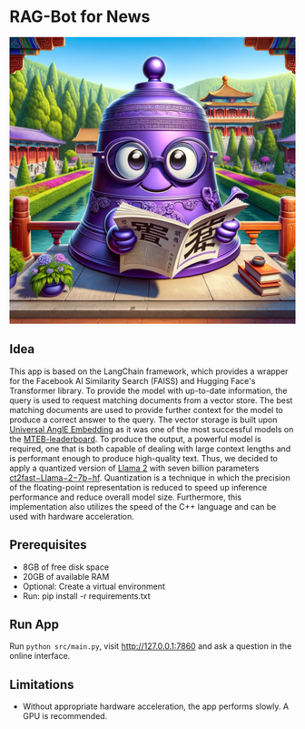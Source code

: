 # RAG-Bot for News
![THU](./thubell.png)
## Idea
This app is based on the LangChain framework, which provides a wrapper for the Facebook AI Similarity Search (FAISS) and Hugging Face's Transformer library. To provide the model with up-to-date information, the query is used to request matching documents from a vector store. The best matching documents are used to provide further context for the model to produce a correct answer to the query. The vector storage is built upon [Universal AnglE Embedding](https://arxiv.org/abs/2309.12871) as it was one of the most successful models on the [MTEB-leaderboard](https://huggingface.co/spaces/mteb/leaderboard). To produce the output, a powerful model is required, one that is both capable of dealing with large context lengths and is performant enough to produce high-quality text. Thus, we decided to apply a quantized version of [Llama 2](https://ai.meta.com/resources/models-and-libraries/llama-downloads/) with seven billion parameters [ct2fast−Llama−2−7b−hf](https://huggingface.co/michaelfeil/ct2fast−Llama−2−7b−hf). Quantization is a technique in which the precision of the floating-point representation is reduced to speed up inference performance and reduce overall model size. Furthermore, this implementation also utilizes the speed of the C++ language and can be used with hardware acceleration.

## Prerequisites
- 8GB of free disk space
- 20GB of available RAM
- Optional: Create a virtual environment
- Run: pip install -r requirements.txt

## Run App
Run `python src/main.py`, visit http://127.0.0.1:7860 and ask a question in the online interface.

## Limitations
 - Without appropriate hardware acceleration, the app performs slowly. A GPU is recommended.